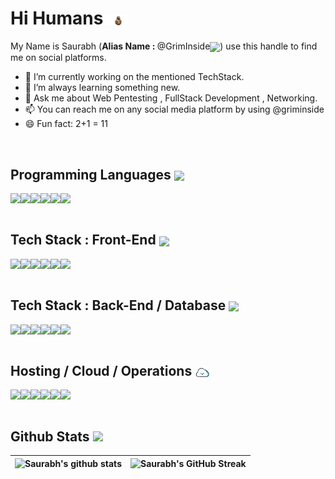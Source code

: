# Hi Humans<img src = "24S3.gif" align = "center" height = "8%" width ="8%">


My Name is Saurabh (<b>Alias Name : </b>@GrimInside<img src = "https://static.wikia.nocookie.net/flyordieio/images/5/55/Grim-reaper-GIF.gif/revision/latest?cb=20220105130844" width = 5% align = "center">) use this handle to find me on social platforms. 

- 🔭 I’m currently working on the mentioned TechStack.
- 🌱 I’m always learning something new.
- 💬 Ask me about Web Pentesting , FullStack Development , Networking.
- 📫 You can reach me on any social media platform by using @griminside
- 😄 Fun fact: 2+1 = 11 

<br>
<h2> Programming Languages <img src = "https://media2.giphy.com/media/QssGEmpkyEOhBCb7e1/giphy.gif?cid=ecf05e47a0n3gi1bfqntqmob8g9aid1oyj2wr3ds3mg700bl&rid=giphy.gif" width = 4% align = "center"> </h2>
<div style="display:flex">
  <img  src ='https://img.shields.io/badge/Python-ED8F22?style=for-the-badge&logo=python&logoColor=white'>
  <img  src ='https://img.shields.io/badge/C-00599C?style=for-the-badge&logo=c&logoColor=white'>
  <img  src ='https://img.shields.io/badge/C%2B%2B-00599C?style=for-the-badge&logo=c%2B%2B&logoColor=white'>
  <img  src ='https://img.shields.io/badge/C%23-8F29E3?style=for-the-badge&logo=csharp&logoColor=white'>
  <img  src ='https://img.shields.io/badge/Java-14354C?style=for-the-badge&logo=coffeescript&logoColor=white'>
  <img  src ='https://img.shields.io/badge/.Net core-8F29E3?style=for-the-badge&logo=asp&logoColor=white'>
  
 </div>
 
 
 <br>
<h2> Tech Stack : Front-End  <img src = "https://acegif.com/wp-content/uploads/loading-42.gif" width = 5% align = "center"> </h2>
<div style="display:flex">
  <img  src ='https://img.shields.io/badge/HTML5-E34F26?style=for-the-badge&logo=html5&logoColor=white'>
  <img  src ='https://img.shields.io/badge/CSS3-1572B6?style=for-the-badge&logo=css3&logoColor=white'>
  <img  src ='https://img.shields.io/badge/Bootstrap-563D7C?style=for-the-badge&logo=bootstrap&logoColor=white'>
  <img  src ='https://img.shields.io/badge/Material_UI-00599C?style=for-the-badge&logo=mui&logoColor=white'>
  <img  src ='https://img.shields.io/badge/React JS-20232A?style=for-the-badge&logo=react&logoColor=61DAFB'>
  <img  src ='https://img.shields.io/badge/Vanilla JS-323330?style=for-the-badge&logo=javascript&logoColor=F7DF1E'>
  
  
 </div>
 
 
  <br>
<h2> Tech Stack : Back-End / Database  <img src = "https://www.successsensation.com/wp-content/uploads/2021/02/b1.3.gif" width = 5% align = "center"> </h2>
<div style="display:flex">
  
  <img  src ='https://img.shields.io/badge/Node JS-43853D?style=for-the-badge&logo=node.js&logoColor=white'>
  <img  src ='https://img.shields.io/badge/Express JS-404D59?style=for-the-badge&logo=express&logoColor=white'>
  <img  src ='https://img.shields.io/badge/Mongo DB-4EA94B?style=for-the-badge&logo=mongodb&logoColor=white'>
  <img  src ='https://img.shields.io/badge/MySQL DB-404D59?style=for-the-badge&logo=mysql&logoColor=white'>
  <img  src ='https://img.shields.io/badge/Firestore-1572B6?style=for-the-badge&logo=firebase&logoColor=F7DF1E'>
  <img  src ='https://img.shields.io/badge/Postman-ED7722?style=for-the-badge&logo=postman&logoColor=white'>
  
 </div>
 
 
 
 
  <br>
<h2> Hosting / Cloud / Operations <img src = "ezgif.com-gif-maker (4).gif" width = 5% align = "center"> </h2>
<div style="display:flex">
  
  <img  src ='https://img.shields.io/badge/Azure cloud-0089D6?style=for-the-badge&logo=microsoft-azure&logoColor=white'>
  <img  src ='https://img.shields.io/badge/Google cloud-0089D6?style=for-the-badge&logo=google-cloud&logoColor=white'>
  <img  src ='https://img.shields.io/badge/Git-white?style=for-the-badge&logo=git&logoColor=F87156'>
  <img  src ='https://img.shields.io/badge/Docker-1572B6?style=for-the-badge&logo=docker&logoColor=white'>
  <img  src ='https://img.shields.io/badge/Github Pages-404D59?style=for-the-badge&logo=github&logoColor=white'>
  <img  src ='https://img.shields.io/badge/Firebase-1572B6?style=for-the-badge&logo=firebase&logoColor=F7DF1E'>
 </div>
 
  <br>

 

 <h2>Github Stats <img src="https://aoenexus.com/assets/loader.gif" width= 2% ></h2>
 
 | ![Saurabh's github stats](https://github-readme-stats.vercel.app/api?username=griminside&show_icons=true&theme=dark) | ![Saurabh's GitHub Streak](https://github-readme-streak-stats.herokuapp.com/?user=griminside&theme=dark) |
| --- | --- |
